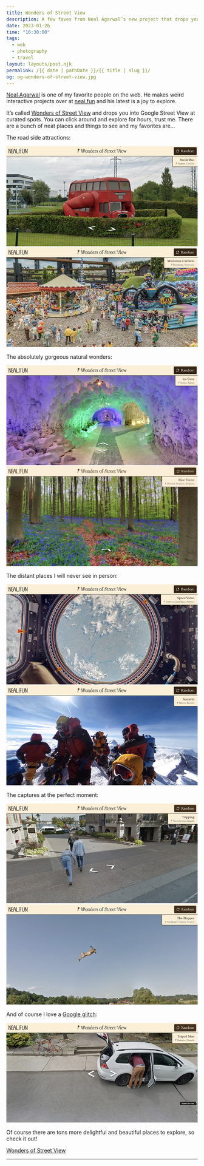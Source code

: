 ```yaml
---
title: Wonders of Street View
description: A few faves from Neal Agarwal’s new project that drops you at wonderful and interesting places on Google Street View.
date: 2023-01-26
time: "16:30:00"
tags: 
  - web
  - photography
  - travel
layout: layouts/post.njk
permalink: /{{ date | pathDate }}/{{ title | slug }}/
og: og-wonders-of-street-view.jpg
---
```


[Neal Agarwal](https://nealagarwal.me/) is one of my favorite people on the web. He makes weird interactive projects over at [neal.fun](https://neal.fun/) and his latest is a joy to explore.

It’s called [Wonders of Street View](https://neal.fun/wonders-of-street-view/) and drops you into Google Street View at curated spots. You can click around and explore for hours, trust me. There are a bunch of neat places and things to see and my favorites are...

The road side attractions:

![Swole Bus in Prague, Czechia: a red double decker bus with two buff arms coming out the side](/img/wonders-of-street-view-1.jpg)
![Miniature Carnival in Hamburg, Germany: a very detailed model of a tiny carnival](/img/wonders-of-street-view-6.jpg)

The absolutely gorgeous natural wonders:

![Ice Cave in Sakha, Russia: tunnels of ice lit with green and purple](/img/wonders-of-street-view-2.jpg)
![Blue Forest in Flemish Brabant, Belgium: forest of tall but narrow trees and the ground is covered in blue flowers](/img/wonders-of-street-view-9.jpg)

The distant places I will never see in person:

![Space Views from the International Space Station: a view of Earth from the space station window](/img/wonders-of-street-view-3.jpg)
![Summit at Mount Everest: a handful of climbers at the peak](/img/wonders-of-street-view-7.jpg)

The captures at the perfect moment:

![Tripping in Nova Scotia, Canada: a man is mid fall after tripping on the sidewalk](/img/wonders-of-street-view-4.jpg)
![The Hopper in Myślenice County, Poland: a rabbit is leaping in the air](/img/wonders-of-street-view-5.jpg)

And of course I love a [Google glitch](/2011/03/08/postcards-from-google-maps/):

![Tripod Man in Ontario, Canada: glitchy capture of a guy leaning into the backseat of his car and he has three legs](/img/wonders-of-street-view-8.jpg)

Of course there are tons more delightful and beautiful places to explore, so check it out!

<p class="learn-more">
  <a href="https://neal.fun/wonders-of-street-view/">Wonders of Street View</a>
</p>

---
